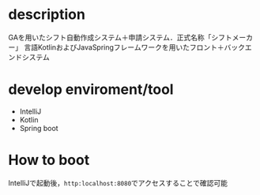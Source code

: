 # description
GAを用いたシフト自動作成システム＋申請システム．正式名称「シフトメーカー」
言語KotlinおよびJavaSpringフレームワークを用いたフロント＋バックエンドシステム 

# develop enviroment/tool
- IntelliJ
- Kotlin
- Spring boot

# How to boot
IntelliJで起動後，`http:localhost:8080`でアクセスすることで確認可能
